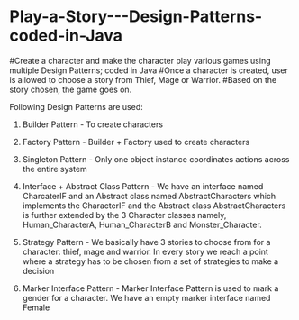 # Play-a-Story---Design-Patterns-coded-in-Java
#Create a character and make the character play various games using multiple Design Patterns; coded in Java
#Once a character is created, user is allowed to choose a story from Thief, Mage or Warrior.
#Based on the story chosen, the game goes on.

Following Design Patterns are used:

1. Builder Pattern - To create characters

2. Factory Pattern - Builder + Factory used to create characters

3. Singleton Pattern - Only one object instance coordinates actions across the entire system

4. Interface + Abstract Class Pattern - We have an interface named CharcaterIF and an Abstract class named AbstractCharacters 
which implements the CharacterIF and the Abstract class AbstractCharacters is further extended by the 3 Character classes namely, 
Human_CharacterA, Human_CharacterB and Monster_Character.

5. Strategy Pattern - We basically have 3 stories to choose from for a character: thief, mage and warrior. 
In every story we reach a point where a strategy has to be chosen from a set of strategies to make a decision

6. Marker Interface Pattern - Marker Interface Pattern is used to mark a gender for a character. 
We have an empty marker interface named Female
